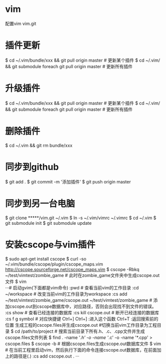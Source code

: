 vim
===
配置vim
vim.git

插件更新
===
$ cd ~/.vim/bundle/xxx && git pull origin master                # 更新某个插件
$ cd ~/.vim/ && git submodule foreach git pull origin master    # 更新所有插件

升级插件
===
$ cd ~/.vim/bundle/xxx && git pull origin master                # 更新某个插件
$ cd ~/.vim/ && git submodule foreach git pull origin master    # 更新所有插件

删除插件
===
$ cd ~/.vim && git rm bundle/xxx

同步到github
===
$ git add .
$ git commit -m '添加插件'
$ git push origin master

同步到另一台电脑
===
$ git clone *****/vim.git ~/.vim
$ ln -s ~/.vim/vimrc ~/.vimrc
$ cd ~/.vim
$ git submodule init
$ git submodule update

安装cscope与vim插件
===
$ sudo apt-get install cscope
$ curl -so ~/.vim/bundle/cscope/plugin/cscope_maps.vim http://cscope.sourceforge.net/cscope_maps.vim
$ cscope -Rbkq ~/test/vimtest/zombie_game # 此时在zombie_game文件夹中生成cscope.out文件
$ vim                     
···# 启动gvim(下面都是vim命令)
    :pwd                    # 查看当前vim的工作目录
    :cd ~/workspace         # 改变当前vim的工作目录为workspace
    :cs add ~/test/vimtest/zombie_game/cscope.out ~/test/vimtest/zombie_game    # 添加cscope.out到cscope数据库中，对应路径，否则会出现找不到文件的错误。
    :cs show                # 查看已经连接的数据库
    :cs kill cscope.out     # 断开已经连接的数据库
    :cs f g symbol          # 对应快捷键 Ctrl+]
    Ctrl+] :进入这个函数
    Ctrl+T :返回搜索前的位置
    生成工程的cscope.files并生成cscope.out
    #切换当前vim工作目录为工程目录
    $ cd /path/to/project
    # 搜索当前目录下所有.h、.c、.cpp文件并生成cscope.files文件列表
    $ find . -name '*.h' -o -name '*.c' -o -name '*.cpp' > cscope.files
    $ cscope -b
    # 根据cscope.files生成cscope.out数据库文件
    $ vim # 在当前工程里启动vim，然后执行下面的命令连接cscope.out数据库，在前面加上的路径是(.)
    :cs add cscope.out .
···
